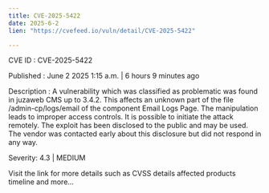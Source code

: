 ```yaml
---
title: CVE-2025-5422
date: 2025-6-2
lien: "https://cvefeed.io/vuln/detail/CVE-2025-5422"

---
```


CVE ID : CVE-2025-5422

Published :  June 2
2025
1:15 a.m. | 6 hours
9 minutes ago

Description : A vulnerability
which was classified as problematic
was found in juzaweb CMS up to 3.4.2. This affects an unknown part of the file /admin-cp/logs/email of the component Email Logs Page. The manipulation leads to improper access controls. It is possible to initiate the attack remotely. The exploit has been disclosed to the public and may be used. The vendor was contacted early about this disclosure but did not respond in any way.

Severity: 4.3 | MEDIUM

Visit the link for more details
such as CVSS details
affected products
timeline
and more...
